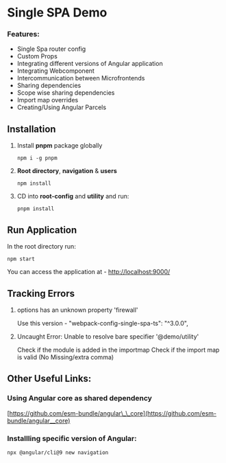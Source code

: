 # Single SPA Demo

### Features:

- Single Spa router config
- Custom Props
- Integrating different versions of Angular application
- Integrating Webcomponent
- Intercommunication between Microfrontends
- Sharing dependencies
- Scope wise sharing dependencies
- Import map overrides
- Creating/Using Angular Parcels

## Installation

1. Install **pnpm** package globally
   ```
   npm i -g pnpm
   ```
2. **Root directory**, **navigation** & **users**
   ```
   npm install
   ```
3. CD into **root-config** and **utility** and run:
   ```
   pnpm install
   ```

## Run Application

In the root directory run:

```
npm start
```

You can access the application at - [http://localhost:9000/](http://localhost:9000/)

## Tracking Errors

1. options has an unknown property 'firewall'

   Use this version - "webpack-config-single-spa-ts": "^3.0.0",

2. Uncaught Error: Unable to resolve bare specifier '@demo/utility'

   Check if the module is added in the importmap
   Check if the import map is valid (No Missing/extra comma)

## Other Useful Links:

### Using Angular core as shared dependency

[https://github.com/esm-bundle/angular\_\_core](https://github.com/esm-bundle/angular__core)

### Installling specific version of Angular:

```
npx @angular/cli@9 new navigation
```
